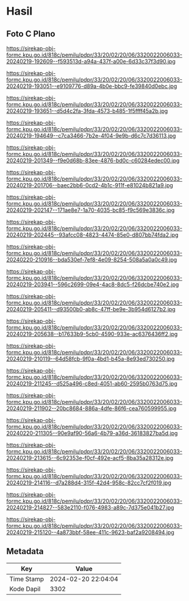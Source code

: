 # Hasil

## Foto C Plano

https://sirekap-obj-formc.kpu.go.id/818c/pemilu/pdpr/33/20/02/20/06/3320022006033-20240219-192609--f593513d-a94a-437f-a00e-6d33c37f3d90.jpg

https://sirekap-obj-formc.kpu.go.id/818c/pemilu/pdpr/33/20/02/20/06/3320022006033-20240219-193051--e9109776-d89a-4b0e-bbc9-fe39840d0ebc.jpg

https://sirekap-obj-formc.kpu.go.id/818c/pemilu/pdpr/33/20/02/20/06/3320022006033-20240219-193651--d5d4c2fa-3fda-4573-b485-1f5ffff45a2b.jpg

https://sirekap-obj-formc.kpu.go.id/818c/pemilu/pdpr/33/20/02/20/06/3320022006033-20240219-194649--c7ca3466-7b2e-4f04-9e9b-d6c7c7d36113.jpg

https://sirekap-obj-formc.kpu.go.id/818c/pemilu/pdpr/33/20/02/20/06/3320022006033-20240219-201349--f9e0d68b-83ee-4876-bd0c-c60284edec00.jpg

https://sirekap-obj-formc.kpu.go.id/818c/pemilu/pdpr/33/20/02/20/06/3320022006033-20240219-201706--baec2bb6-0cd2-4b1c-911f-e81024b821a9.jpg

https://sirekap-obj-formc.kpu.go.id/818c/pemilu/pdpr/33/20/02/20/06/3320022006033-20240219-202147--171ae8e7-1a70-4035-bc85-f9c569e3836c.jpg

https://sirekap-obj-formc.kpu.go.id/818c/pemilu/pdpr/33/20/02/20/06/3320022006033-20240219-202445--93afcc08-4823-4474-85e0-d807bb74fda2.jpg

https://sirekap-obj-formc.kpu.go.id/818c/pemilu/pdpr/33/20/02/20/06/3320022006033-20240220-210916--bda530ef-7ef8-4e09-8254-508a5a0a0c49.jpg

https://sirekap-obj-formc.kpu.go.id/818c/pemilu/pdpr/33/20/02/20/06/3320022006033-20240219-203941--596c2699-09e4-4ac8-8dc5-f26dcbe740e2.jpg

https://sirekap-obj-formc.kpu.go.id/818c/pemilu/pdpr/33/20/02/20/06/3320022006033-20240219-205411--d93500b0-ab8c-47ff-be9e-3b954d6127b2.jpg

https://sirekap-obj-formc.kpu.go.id/818c/pemilu/pdpr/33/20/02/20/06/3320022006033-20240219-205638--b17633b9-5cb0-4590-933e-ac6376436ff2.jpg

https://sirekap-obj-formc.kpu.go.id/818c/pemilu/pdpr/33/20/02/20/06/3320022006033-20240219-210119--64d58fcb-9f0a-4bd1-b45a-8e93ed730250.jpg

https://sirekap-obj-formc.kpu.go.id/818c/pemilu/pdpr/33/20/02/20/06/3320022006033-20240219-211245--d525a496-c8ed-4051-ab60-2595b0763d75.jpg

https://sirekap-obj-formc.kpu.go.id/818c/pemilu/pdpr/33/20/02/20/06/3320022006033-20240219-211902--20bc8684-886a-4dfe-86f6-cea760599955.jpg

https://sirekap-obj-formc.kpu.go.id/818c/pemilu/pdpr/33/20/02/20/06/3320022006033-20240220-211305--90e9af90-56a6-4b79-a36d-36183827ba5d.jpg

https://sirekap-obj-formc.kpu.go.id/818c/pemilu/pdpr/33/20/02/20/06/3320022006033-20240219-213615--6c92353e-f0cf-492e-acf5-8ba35a28312e.jpg

https://sirekap-obj-formc.kpu.go.id/818c/pemilu/pdpr/33/20/02/20/06/3320022006033-20240219-214116--d7a288d4-315f-42d4-958c-82cc7cf2f019.jpg

https://sirekap-obj-formc.kpu.go.id/818c/pemilu/pdpr/33/20/02/20/06/3320022006033-20240219-214827--583e2110-f076-4983-a89c-7d375e041b27.jpg

https://sirekap-obj-formc.kpu.go.id/818c/pemilu/pdpr/33/20/02/20/06/3320022006033-20240219-215120--4a873bbf-58ee-411c-9623-baf2a9208494.jpg


## Metadata

| Key        | Value               |
| ---------- | ------------------- |
| Time Stamp | 2024-02-20 22:04:04 |
| Kode Dapil | 3302                |



